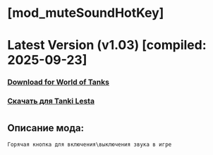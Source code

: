 # [mod_muteSoundHotKey]
# Latest Version (v1.03) [compiled: 2025-09-23]
### [**Download for World of Tanks**](https://github.com/spoter/spoter-mods/releases/download/latest/mod_muteSoundHotKey.zip)
### [**Скачать для Tanki Lesta**](https://github.com/spoter/spoter-mods/releases/download/latest/mod_muteSoundHotKey_RU.zip)
#
## Описание мода:
    Горячая кнопка для включения\выключения звука в игре







